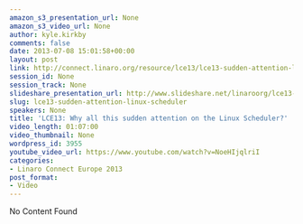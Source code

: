 ```yaml
---
amazon_s3_presentation_url: None
amazon_s3_video_url: None
author: kyle.kirkby
comments: false
date: 2013-07-08 15:01:58+00:00
layout: post
link: http://connect.linaro.org/resource/lce13/lce13-sudden-attention-linux-scheduler/
session_id: None
session_track: None
slideshare_presentation_url: http://www.slideshare.net/linaroorg/lce13-whyattentiononschedulertalk
slug: lce13-sudden-attention-linux-scheduler
speakers: None
title: 'LCE13: Why all this sudden attention on the Linux Scheduler?'
video_length: 01:07:00
video_thumbnail: None
wordpress_id: 3955
youtube_video_url: https://www.youtube.com/watch?v=NoeHIjqlriI
categories:
- Linaro Connect Europe 2013
post_format:
- Video
---
```


No Content Found
